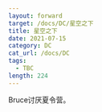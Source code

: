 ```yaml
---
layout: forward
target: /docs/DC/星空之下
title: 星空之下
date: 2021-07-15
category: DC
cat_url: /docs/DC
tags: 
  - TBC
length: 224
---
```


Bruce讨厌夏令营。
